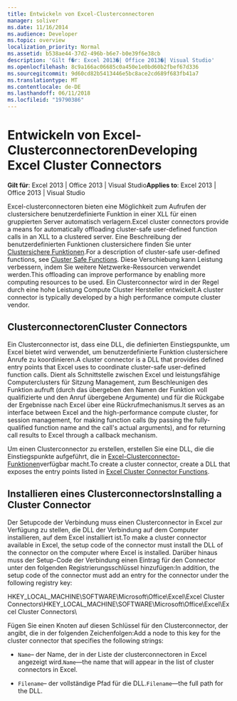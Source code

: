 ```yaml
---
title: Entwickeln von Excel-Clusterconnectoren
manager: soliver
ms.date: 11/16/2014
ms.audience: Developer
ms.topic: overview
localization_priority: Normal
ms.assetid: b538ae44-37d2-496b-b6e7-b0e39f6e38cb
description: 'Gilt f�r: Excel 2013�| Office 2013�| Visual Studio'
ms.openlocfilehash: 8c9a166ac06685c0a450e1e0bd60b2fbef67d336
ms.sourcegitcommit: 9d60cd82b5413446e5bc8ace2cd689f683fb41a7
ms.translationtype: MT
ms.contentlocale: de-DE
ms.lasthandoff: 06/11/2018
ms.locfileid: "19790386"
---
```

# <a name="developing-excel-cluster-connectors"></a><span data-ttu-id="feeb7-103">Entwickeln von Excel-Clusterconnectoren</span><span class="sxs-lookup"><span data-stu-id="feeb7-103">Developing Excel Cluster Connectors</span></span>

<span data-ttu-id="feeb7-104">**Gilt für**: Excel 2013 | Office 2013 | Visual Studio</span><span class="sxs-lookup"><span data-stu-id="feeb7-104">**Applies to**: Excel 2013 | Office 2013 | Visual Studio</span></span> 
  
<span data-ttu-id="feeb7-105">Excel-clusterconnectoren bieten eine Möglichkeit zum Aufrufen der clustersichere benutzerdefinierte Funktion in einer XLL für einen gruppierten Server automatisch verlagern.</span><span class="sxs-lookup"><span data-stu-id="feeb7-105">Excel cluster connectors provide a means for automatically offloading cluster-safe user-defined function calls in an XLL to a clustered server.</span></span> <span data-ttu-id="feeb7-106">Eine Beschreibung der benutzerdefinierten Funktionen clustersichere finden Sie unter [Clustersichere Funktionen](cluster-safe-functions.md).</span><span class="sxs-lookup"><span data-stu-id="feeb7-106">For a description of cluster-safe user-defined functions, see [Cluster Safe Functions](cluster-safe-functions.md).</span></span> <span data-ttu-id="feeb7-107">Diese Verschiebung kann Leistung verbessern, indem Sie weitere Netzwerke-Ressourcen verwendet werden.</span><span class="sxs-lookup"><span data-stu-id="feeb7-107">This offloading can improve performance by enabling more computing resources to be used.</span></span> <span data-ttu-id="feeb7-108">Ein Clusterconnector wird in der Regel durch eine hohe Leistung Compute Cluster Hersteller entwickelt.</span><span class="sxs-lookup"><span data-stu-id="feeb7-108">A cluster connector is typically developed by a high performance compute cluster vendor.</span></span>
  
## <a name="cluster-connectors"></a><span data-ttu-id="feeb7-109">Clusterconnectoren</span><span class="sxs-lookup"><span data-stu-id="feeb7-109">Cluster Connectors</span></span>

<span data-ttu-id="feeb7-110">Ein Clusterconnector ist, dass eine DLL, die definierten Einstiegspunkte, um Excel bietet wird verwendet, um benutzerdefinierte Funktion clustersichere Anrufe zu koordinieren.</span><span class="sxs-lookup"><span data-stu-id="feeb7-110">A cluster connector is a DLL that provides defined entry points that Excel uses to coordinate cluster-safe user-defined function calls.</span></span> <span data-ttu-id="feeb7-111">Dient als Schnittstelle zwischen Excel und leistungsfähige Computerclusters für Sitzung Management, zum Beschleunigen des Funktion aufruft (durch das übergeben den Namen der Funktion voll qualifizierte und den Anruf übergebene Argumente) und für die Rückgabe der Ergebnisse nach Excel über eine Rückrufmechanismus.</span><span class="sxs-lookup"><span data-stu-id="feeb7-111">It serves as an interface between Excel and the high-performance compute cluster, for session management, for making function calls (by passing the fully-qualified function name and the call's actual arguments), and for returning call results to Excel through a callback mechanism.</span></span>
  
<span data-ttu-id="feeb7-112">Um einen Clusterconnector zu erstellen, erstellen Sie eine DLL, die die Einstiegspunkte aufgeführt, die in [Excel-Clusterconnector-Funktionen](excel-cluster-connector-functions.md)verfügbar macht.</span><span class="sxs-lookup"><span data-stu-id="feeb7-112">To create a cluster connector, create a DLL that exposes the entry points listed in [Excel Cluster Connector Functions](excel-cluster-connector-functions.md).</span></span>
  
## <a name="installing-a-cluster-connector"></a><span data-ttu-id="feeb7-113">Installieren eines Clusterconnectors</span><span class="sxs-lookup"><span data-stu-id="feeb7-113">Installing a Cluster Connector</span></span>

<span data-ttu-id="feeb7-114">Der Setupcode der Verbindung muss einen Clusterconnector in Excel zur Verfügung zu stellen, die DLL der Verbindung auf dem Computer installieren, auf dem Excel installiert ist.</span><span class="sxs-lookup"><span data-stu-id="feeb7-114">To make a cluster connector available in Excel, the setup code of the connector must install the DLL of the connector on the computer where Excel is installed.</span></span> <span data-ttu-id="feeb7-115">Darüber hinaus muss der Setup-Code der Verbindung einen Eintrag für den Connector unter den folgenden Registrierungsschlüssel hinzufügen:</span><span class="sxs-lookup"><span data-stu-id="feeb7-115">In addition, the setup code of the connector must add an entry for the connector under the following registry key:</span></span>
  
<span data-ttu-id="feeb7-116">HKEY_LOCAL_MACHINE\SOFTWARE\Microsoft\Office\Excel\Excel Cluster Connectors\\</span><span class="sxs-lookup"><span data-stu-id="feeb7-116">HKEY_LOCAL_MACHINE\SOFTWARE\Microsoft\Office\Excel\Excel Cluster Connectors\\</span></span>
  
<span data-ttu-id="feeb7-117">Fügen Sie einen Knoten auf diesen Schlüssel für den Clusterconnector, der angibt, die in der folgenden Zeichenfolgen:</span><span class="sxs-lookup"><span data-stu-id="feeb7-117">Add a node to this key for the cluster connector that specifies the following strings:</span></span>
  
-  <span data-ttu-id="feeb7-118">`Name`– der Name, der in der Liste der clusterconnectoren in Excel angezeigt wird.</span><span class="sxs-lookup"><span data-stu-id="feeb7-118">`Name`—the name that will appear in the list of cluster connectors in Excel.</span></span>
    
-  <span data-ttu-id="feeb7-119">`Filename`– der vollständige Pfad für die DLL.</span><span class="sxs-lookup"><span data-stu-id="feeb7-119">`Filename`—the full path for the DLL.</span></span>
    

